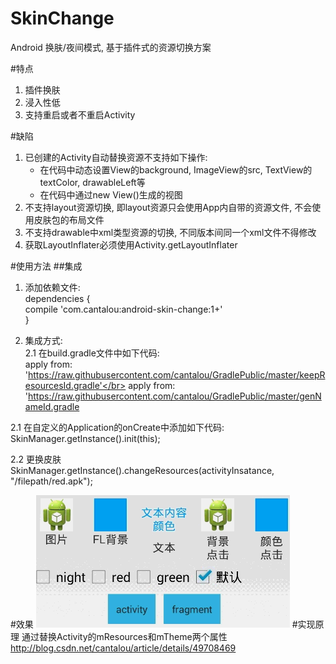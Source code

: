# SkinChange
Android 换肤/夜间模式, 基于插件式的资源切换方案

#特点
1. 插件换肤</br>
2. 浸入性低</br>
3. 支持重启或者不重启Activity</br>

#缺陷
1. 已创建的Activity自动替换资源不支持如下操作:</br>
   <ul>
     <li> 在代码中动态设置View的background, ImageView的src, TextView的textColor, drawableLeft等</li>
     <li> 在代码中通过new View()生成的视图</li>
   </ul>
2. 不支持layout资源切换, 即layout资源只会使用App内自带的资源文件, 不会使用皮肤包的布局文件
3. 不支持drawable中xml类型资源的切换, 不同版本间同一个xml文件不得修改
4. 获取LayoutInflater必须使用Activity.getLayoutInflater

#使用方法
##集成
1. 添加依赖文件:</br>
    dependencies {</br>
        compile 'com.cantalou:android-skin-change:1+'</br>
    }</br>

2. 集成方式:  
2.1 在build.gradle文件中如下代码:</br>
        apply from: 'https://raw.githubusercontent.com/cantalou/GradlePublic/master/keepResourcesId.gradle'</br>
        apply from: 'https://raw.githubusercontent.com/cantalou/GradlePublic/master/genNameId.gradle
	
2.1 在自定义的Application的onCreate中添加如下代码:</br>
        SkinManager.getInstance().init(this);</br>
	
2.2 更换皮肤</br>
        SkinManager.getInstance().changeResources(activityInsatance, "/filepath/red.apk");

#效果
![image](https://github.com/cantalou/androidSkinChange/blob/master/jdfw.gif)
#实现原理
通过替换Activity的mResources和mTheme两个属性</br>
<a href="http://blog.csdn.net/cantalou/article/details/49708469">http://blog.csdn.net/cantalou/article/details/49708469</a>
